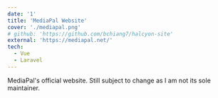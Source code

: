 ```yaml
---
date: '1'
title: 'MediaPal Website'
cover: './mediapal.png'
# github: 'https://github.com/bchiang7/halcyon-site'
external: 'https://mediapal.net/'
tech:
  - Vue
  - Laravel
---
```


MediaPal's official website. Still subject to change as I am not its sole maintainer.

